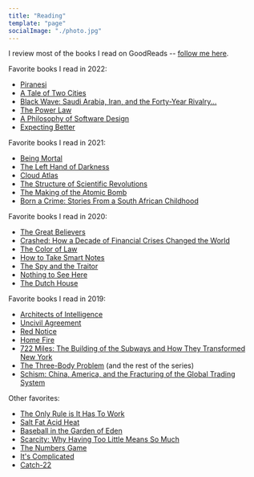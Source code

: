 ```yaml
---
title: "Reading"
template: "page"
socialImage: "./photo.jpg"
---
```


I review most of the books I read on GoodReads -- [follow me here](https://www.goodreads.com/user/show/61117555-kevin-whitaker).

Favorite books I read in 2022:

-   [Piranesi](https://www.goodreads.com/book/show/50202953-piranesi)
-   [A Tale of Two Cities](https://www.goodreads.com/book/show/1953.A_Tale_of_Two_Cities)
-   [Black Wave: Saudi Arabia, Iran, and the Forty-Year Rivalry...](https://www.goodreads.com/book/show/43565323-black-wave)
-   [The Power Law](https://www.goodreads.com/book/show/58009109-the-power-law)
-   [A Philosophy of Software Design](https://www.goodreads.com/book/show/39996759-a-philosophy-of-software-design)
-   [Expecting Better](https://www.goodreads.com/book/show/16158576-expecting-better)

Favorite books I read in 2021:

-   [Being Mortal](https://www.goodreads.com/book/show/20696006-being-mortal)
-   [The Left Hand of Darkness](https://www.goodreads.com/book/show/18423)
-   [Cloud Atlas](https://www.goodreads.com/book/show/49628.Cloud_Atlas)
-   [The Structure of Scientific Revolutions](https://www.goodreads.com/book/show/61539)
-   [The Making of the Atomic Bomb](https://www.goodreads.com/book/show/16884)
-   [Born a Crime: Stories From a South African Childhood](https://www.goodreads.com/book/show/29780253-born-a-crime)

Favorite books I read in 2020:

-   [The Great Believers](https://www.goodreads.com/book/show/45304101-the-great-believers)
-   [Crashed: How a Decade of Financial Crises Changed the World](https://www.goodreads.com/book/show/36950522-crashed)
-   [The Color of Law](https://www.goodreads.com/book/show/32191706-the-color-of-law)
-   [How to Take Smart Notes](https://www.goodreads.com/book/show/34507927-how-to-take-smart-notes)
-   [The Spy and the Traitor](https://www.goodreads.com/book/show/37542581-the-spy-and-the-traitor)
-   [Nothing to See Here](https://www.goodreads.com/book/show/42519313-nothing-to-see-here)
-   [The Dutch House](https://www.goodreads.com/book/show/44318414-the-dutch-house)

Favorite books I read in 2019:

-   [Architects of Intelligence](https://www.goodreads.com/book/show/41998128-architects-of-intelligence)
-   [Uncivil Agreement](https://www.goodreads.com/book/show/36100653-uncivil-agreement)
-   [Red Notice](https://www.goodreads.com/book/show/22609522-red-notice)
-   [Home Fire](https://www.goodreads.com/book/show/33621427-home-fire)
-   [722 Miles: The Building of the Subways and How They Transformed New York](https://www.goodreads.com/book/show/132486.722_Miles)
-   [The Three-Body Problem](https://www.goodreads.com/book/show/20518872-the-three-body-problem) (and the rest of the series)
-   [Schism: China, America, and the Fracturing of the Global Trading System](https://www.goodreads.com/book/show/44179459-schism)

Other favorites:

-   [The Only Rule is It Has To Work](https://www.goodreads.com/book/show/26792284-the-only-rule-is-it-has-to-work)
-   [Salt Fat Acid Heat](https://www.goodreads.com/book/show/30753841-salt-fat-acid-heat)
-   [Baseball in the Garden of Eden](https://www.goodreads.com/book/show/8984168-baseball-in-the-garden-of-eden)
-   [Scarcity: Why Having Too Little Means So Much](https://www.goodreads.com/book/show/17286670-scarcity?ac=1&from_search=true&qid=2ZBHkzhtoH&rank=1)
-   [The Numbers Game](https://www.goodreads.com/book/show/225819)
-   [It's Complicated](https://www.goodreads.com/book/show/18342787-it-s-complicated)
-   [Catch-22](https://www.goodreads.com/book/show/168668)